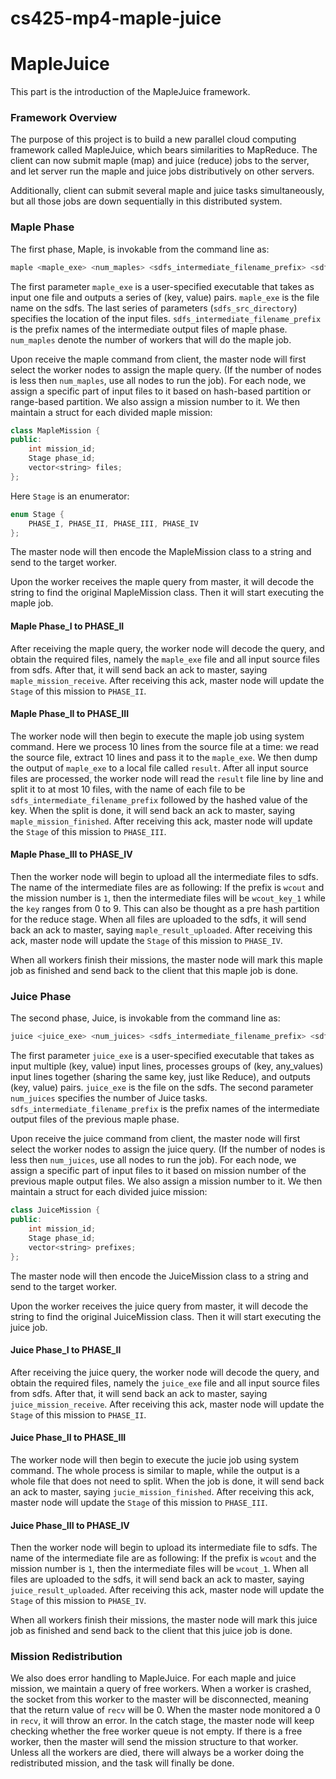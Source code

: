 # cs425-mp4-maple-juice

# MapleJuice

This part is the introduction of the MapleJuice framework.

### Framework Overview

The purpose of this project is to build a new parallel cloud computing framework called MapleJuice, 
which bears similarities to MapReduce. The client can now submit maple (map) and juice (reduce) jobs to the server, 
and let server run the maple and juice jobs distributively on other servers.

Additionally, client can submit several maple and juice tasks simultaneously, but all those jobs are down sequentially
in this distributed system.

### Maple Phase

The first phase, Maple, is invokable from the command line as:
```bash
maple <maple_exe> <num_maples> <sdfs_intermediate_filename_prefix> <sdfs_src_directory>
```

The first parameter `maple_exe` is a user-specified executable that takes as input one
file and outputs a series of (key, value) pairs. `maple_exe` is the file name on the sdfs. The last series
of parameters (`sdfs_src_directory`) specifies the location of the input files. `sdfs_intermediate_filename_prefix` is
the prefix names of the intermediate output files of maple phase. `num_maples` denote the number of workers that will
do the maple job.


Upon receive the maple command from client, the master node will first select the worker nodes to assign the maple 
query. (If the number of nodes is less then `num_maples`, use all nodes to run the job). For each node, we assign a 
specific part of input files to it based on hash-based partition or range-based partition. We also assign a mission number
to it. We then maintain a struct for each divided maple mission:
```cpp
class MapleMission {
public:
    int mission_id;
    Stage phase_id;
    vector<string> files;
};
```
Here `Stage` is an enumerator:
```cpp
enum Stage {
    PHASE_I, PHASE_II, PHASE_III, PHASE_IV
};
```

The master node will then encode the MapleMission class to a string and send to the target worker.

Upon the worker receives the maple query from master, it will decode the string to find the original MapleMission class.
Then it will start executing the maple job.

#### Maple Phase_I to PHASE_II
After receiving the maple query, the worker node will decode the query, and obtain the required files, namely the `maple_exe`
file and all input source files from sdfs. After that, it will send back an ack to master, saying `maple_mission_receive`.
 After receiving this ack, master node will update the `Stage` of this mission to `PHASE_II`.
 
#### Maple Phase_II to PHASE_III
The worker node will then begin to execute the maple job using system command. Here we process 10 lines from the source
file at a time: we read the source file, extract 10 lines and pass it to the `maple_exe`. We then dump the output of 
`maple_exe` to a local file called `result`. After all input source files are processed, the worker node will read the 
`result` file line by line and split it to at most 10 files, with the name of each file to be `sdfs_intermediate_filename_prefix` 
followed by the hashed value of the key. When the split is done, it will send back an ack to master, saying `maple_mission_finished`.
After receiving this ack, master node will update the `Stage` of this mission to `PHASE_III`.

#### Maple Phase_III to PHASE_IV
Then the worker node will begin to upload all the intermediate files to sdfs. The name of the intermediate files are as following:
If the prefix is `wcout` and the mission number is `1`, then the intermediate files will be `wcout_key_1` while the `key` 
ranges from 0 to 9. This can also be thought as a pre hash partition for the reduce stage. When all files are uploaded to 
the sdfs, it will send back an ack to master, saying `maple_result_uploaded`. After receiving this ack, master node will 
update the `Stage` of this mission to `PHASE_IV`.

When all workers finish their missions, the master node will mark this maple job as finished and send back to the client 
that this maple job is done.


### Juice Phase

The second phase, Juice, is invokable from the command line as:
```bash
juice <juice_exe> <num_juices> <sdfs_intermediate_filename_prefix> <sdfs_dest_filename> delete_input={0,1}
```

The first parameter `juice_exe` is a user-specified executable that takes as input multiple
(key, value) input lines, processes groups of (key, any_values) input lines together
(sharing the same key, just like Reduce), and outputs (key, value) pairs. `juice_exe` is
the file on the sdfs. The second parameter `num_juices` specifies the number of Juice tasks. `sdfs_intermediate_filename_prefix` is
the prefix names of the intermediate output files of the previous maple phase.

Upon receive the juice command from client, the master node will first select the worker nodes to assign the juice 
query. (If the number of nodes is less then `num_juices`, use all nodes to run the job). For each node, we assign a 
specific part of input files to it based on mission number of the previous maple output files. We also assign a 
mission number to it. We then maintain a struct for each divided juice mission:
```cpp
class JuiceMission {
public:
    int mission_id;
    Stage phase_id;
    vector<string> prefixes;
};
```

The master node will then encode the JuiceMission class to a string and send to the target worker.

Upon the worker receives the juice query from master, it will decode the string to find the original JuiceMission class.
Then it will start executing the juice job.

#### Juice Phase_I to PHASE_II
After receiving the juice query, the worker node will decode the query, and obtain the required files, namely the `juice_exe`
file and all input source files from sdfs. After that, it will send back an ack to master, saying `juice_mission_receive`.
 After receiving this ack, master node will update the `Stage` of this mission to `PHASE_II`.

#### Juice Phase_II to PHASE_III
The worker node will then begin to execute the jucie job using system command. The whole process is similar to maple,
while the output is a whole file that does not need to split. When the job is done, it will send back an ack to master, 
saying `jucie_mission_finished`. After receiving this ack, master node will update the `Stage` of this mission to `PHASE_III`.

#### Juice Phase_III to PHASE_IV
Then the worker node will begin to upload its intermediate file to sdfs. The name of the intermediate file are as following:
If the prefix is `wcout` and the mission number is `1`, then the intermediate files will be `wcout_1`. When all files are 
uploaded to the sdfs, it will send back an ack to master, saying `juice_result_uploaded`. After receiving this ack, master node will 
update the `Stage` of this mission to `PHASE_IV`.

When all workers finish their missions, the master node will mark this juice job as finished and send back to the client 
that this juice job is done.

### Mission Redistribution

We also does error handling to MapleJuice. For each maple and juice mission, we maintain a query of free workers. When
a worker is crashed, the socket from this worker to the master will be disconnected, meaning that the return value of
`recv` will be 0. When the master node monitored a 0 in `recv`, it will throw an error. In the catch stage, the master node
will keep checking whether the free worker queue is not empty. If there is a free worker, then the master will send the 
mission structure to that worker. Unless all the workers are died, there will always be a worker doing the redistributed
mission, and the task will finally be done.
